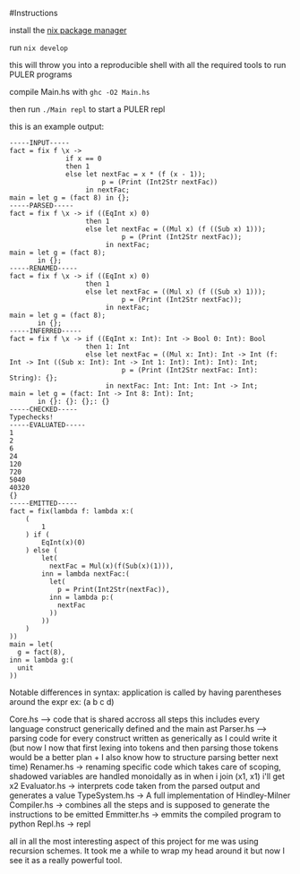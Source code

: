 #Instructions

install the [nix package manager](https://nixos.org/nix/)

run `nix develop`

this will throw you into a reproducible shell with all the required tools to run PULER programs

compile Main.hs with `ghc -O2 Main.hs`

then run `./Main repl` to start a PULER repl

this is an example output:
```
-----INPUT-----
fact = fix f \x ->
              if x == 0
              then 1
              else let nextFac = x * (f (x - 1));
                       p = (Print (Int2Str nextFac))
                   in nextFac;
main = let g = (fact 8) in {};
-----PARSED-----
fact = fix f \x -> if ((EqInt x) 0)
                   then 1
                   else let nextFac = ((Mul x) (f ((Sub x) 1)));
                            p = (Print (Int2Str nextFac));
                        in nextFac;
main = let g = (fact 8);
       in {};
-----RENAMED-----
fact = fix f \x -> if ((EqInt x) 0)
                   then 1
                   else let nextFac = ((Mul x) (f ((Sub x) 1)));
                            p = (Print (Int2Str nextFac));
                        in nextFac;
main = let g = (fact 8);
       in {};
-----INFERRED-----
fact = fix f \x -> if ((EqInt x: Int): Int -> Bool 0: Int): Bool
                   then 1: Int
                   else let nextFac = ((Mul x: Int): Int -> Int (f: Int -> Int ((Sub x: Int): Int -> Int 1: Int): Int): Int): Int;
                            p = (Print (Int2Str nextFac: Int): String): {};
                        in nextFac: Int: Int: Int: Int -> Int;
main = let g = (fact: Int -> Int 8: Int): Int;
       in {}: {}: {};: {}
-----CHECKED-----
Typechecks!
-----EVALUATED-----
1
2
6
24
120
720
5040
40320
{}
-----EMITTED-----
fact = fix(lambda f: lambda x:(
    (
        1
    ) if (
        EqInt(x)(0)
    ) else (
        let(
          nextFac = Mul(x)(f(Sub(x)(1))),
        inn = lambda nextFac:(
          let(
            p = Print(Int2Str(nextFac)),
          inn = lambda p:(
            nextFac
          ))
        ))
    )
))
main = let(
  g = fact(8),
inn = lambda g:(
  unit
))
```

Notable differences in syntax:
application is called by having parentheses around the expr ex: (a b c d)

Core.hs --> code that is shared accross all steps this includes every language construct generically defined and the main ast
Parser.hs --> parsing code for every construct written as generically as I could write it (but now I now that first lexing into tokens and then parsing those tokens would be a better plan + I also know how to structure parsing better next time)
Renamer.hs -> renaming specific code which takes care of scoping, shadowed variables are handled monoidally as in when i join (x1, x1) i'll get x2
Evaluator.hs -> interprets code taken from the parsed output and generates a value
TypeSystem.hs -> A full implementation of Hindley-Milner
Compiler.hs -> combines all the steps and is supposed to generate the instructions to be emitted
Emmitter.hs -> emmits the compiled program to python
Repl.hs -> repl

all in all the most interesting aspect of this project for me was using recursion schemes. It took me a while to wrap my head around it but now I see it as a really powerful tool.
